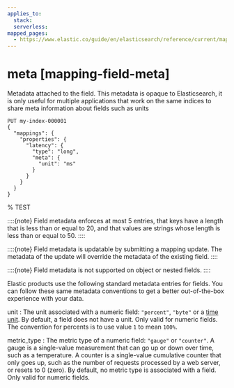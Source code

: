 ```yaml
---
applies_to:
  stack:
  serverless:
mapped_pages:
  - https://www.elastic.co/guide/en/elasticsearch/reference/current/mapping-field-meta.html
---
```


# meta [mapping-field-meta]

Metadata attached to the field. This metadata is opaque to Elasticsearch, it is only useful for multiple applications that work on the same indices to share meta information about fields such as units

```console
PUT my-index-000001
{
  "mappings": {
    "properties": {
      "latency": {
        "type": "long",
        "meta": {
          "unit": "ms"
        }
      }
    }
  }
}
```
% TEST

::::{note}
Field metadata enforces at most 5 entries, that keys have a length that is less than or equal to 20, and that values are strings whose length is less than or equal to 50.
::::


::::{note}
Field metadata is updatable by submitting a mapping update. The metadata of the update will override the metadata of the existing field.
::::


::::{note}
Field metadata is not supported on object or nested fields.
::::


Elastic products use the following standard metadata entries for fields. You can follow these same metadata conventions to get a better out-of-the-box experience with your data.

unit
:   The unit associated with a numeric field: `"percent"`, `"byte"` or a [time unit](/reference/elasticsearch/rest-apis/api-conventions.md#time-units). By default, a field does not have a unit. Only valid for numeric fields. The convention for percents is to use value `1` to mean `100%`.

metric_type
:   The metric type of a numeric field: `"gauge"` or `"counter"`. A gauge is a single-value measurement that can go up or down over time, such as a temperature. A counter is a single-value cumulative counter that only goes up, such as the number of requests processed by a web server, or resets to 0 (zero). By default, no metric type is associated with a field. Only valid for numeric fields.

